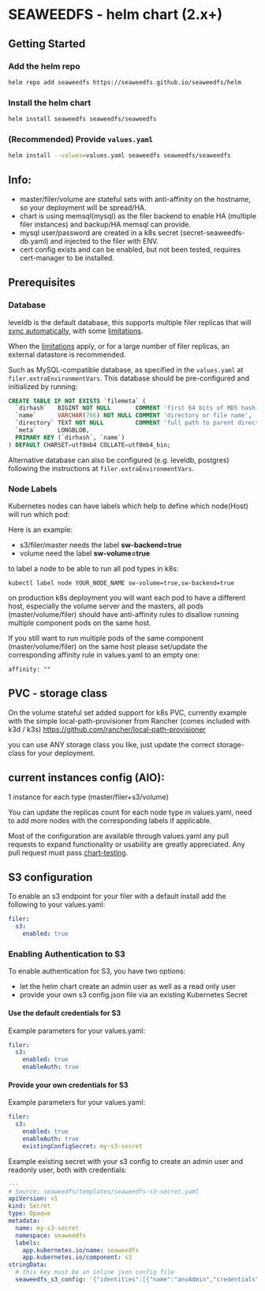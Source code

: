 # SEAWEEDFS - helm chart (2.x+)

## Getting Started

### Add the helm repo

```bash
helm repo add seaweedfs https://seaweedfs.github.io/seaweedfs/helm
```

### Install the helm chart

```bash
helm install seaweedfs seaweedfs/seaweedfs
```

### (Recommended) Provide `values.yaml`

```bash
helm install --values=values.yaml seaweedfs seaweedfs/seaweedfs
```

## Info:
* master/filer/volume are stateful sets with anti-affinity on the hostname,
so your deployment will be spread/HA.
* chart is using memsql(mysql) as the filer backend to enable HA (multiple filer instances) and backup/HA memsql can provide.
* mysql user/password are created in a k8s secret (secret-seaweedfs-db.yaml) and injected to the filer with ENV.
* cert config exists and can be enabled, but not been tested, requires cert-manager to be installed.

## Prerequisites
### Database

leveldb is the default database, this supports multiple filer replicas that will [sync automatically](https://github.com/seaweedfs/seaweedfs/wiki/Filer-Store-Replication), with some [limitations](https://github.com/seaweedfs/seaweedfs/wiki/Filer-Store-Replication#limitation).

When the [limitations](https://github.com/seaweedfs/seaweedfs/wiki/Filer-Store-Replication#limitation) apply, or for a large number of filer replicas, an external datastore is recommended.

Such as MySQL-compatible database, as specified in the `values.yaml` at `filer.extraEnvironmentVars`.
This database should be pre-configured and initialized by running:
```sql
CREATE TABLE IF NOT EXISTS `filemeta` (
  `dirhash`   BIGINT NOT NULL       COMMENT 'first 64 bits of MD5 hash value of directory field',
  `name`      VARCHAR(766) NOT NULL COMMENT 'directory or file name',
  `directory` TEXT NOT NULL         COMMENT 'full path to parent directory',
  `meta`      LONGBLOB,
  PRIMARY KEY (`dirhash`, `name`)
) DEFAULT CHARSET=utf8mb4 COLLATE=utf8mb4_bin;
```

Alternative database can also be configured (e.g. leveldb, postgres) following the instructions at `filer.extraEnvironmentVars`.

### Node Labels
Kubernetes nodes can have labels which help to define which node(Host) will run which pod:

Here is an example:
* s3/filer/master needs the label **sw-backend=true**
* volume need the label **sw-volume=true**

to label a node to be able to run all pod types in k8s:
```
kubectl label node YOUR_NODE_NAME sw-volume=true,sw-backend=true
```

on production k8s deployment you will want each pod to have a different host,
especially the volume server and the masters, all pods (master/volume/filer)
should have anti-affinity rules to disallow running multiple component pods  on the same host.

If you still want to run multiple pods of the same component (master/volume/filer) on the same host please set/update the corresponding affinity rule in values.yaml to an empty one:

```affinity: ""```

## PVC - storage class ###

On the volume stateful set added support for k8s PVC, currently example
with the simple local-path-provisioner from Rancher (comes included with k3d / k3s)
https://github.com/rancher/local-path-provisioner

you can use ANY storage class you like, just update the correct storage-class
for your deployment.

## current instances config (AIO):

1 instance for each type (master/filer+s3/volume)

You can update the replicas count for each node type in values.yaml,
need to add more nodes with the corresponding labels if applicable.

Most of the configuration are available through values.yaml any pull requests to expand functionality or usability are greatly appreciated. Any pull request must pass [chart-testing](https://github.com/helm/chart-testing).

## S3 configuration

To enable an s3 endpoint for your filer with a default install add the following to your values.yaml:

```yaml
filer:
  s3:
    enabled: true
```

### Enabling Authentication to S3

To enable authentication for S3, you have two options:

- let the helm chart create an admin user as well as a read only user
- provide your own s3 config.json file via an existing Kubernetes Secret

#### Use the default credentials for S3

Example parameters for your values.yaml:

```yaml
filer:
  s3:
    enabled: true
    enableAuth: true
```

#### Provide your own credentials for S3

Example parameters for your values.yaml:

```yaml
filer:
  s3:
    enabled: true
    enableAuth: true
    existingConfigSecret: my-s3-secret
```

Example existing secret with your s3 config to create an admin user and readonly user, both with credentials:

```yaml
---
# Source: seaweedfs/templates/seaweedfs-s3-secret.yaml
apiVersion: v1
kind: Secret
type: Opaque
metadata:
  name: my-s3-secret
  namespace: seaweedfs
  labels:
    app.kubernetes.io/name: seaweedfs
    app.kubernetes.io/component: s3
stringData:
  # this key must be an inline json config file
  seaweedfs_s3_config: '{"identities":[{"name":"anvAdmin","credentials":[{"accessKey":"snu8yoP6QAlY0ne4","secretKey":"PNzBcmeLNEdR0oviwm04NQAicOrDH1Km"}],"actions":["Admin","Read","Write"]},{"name":"anvReadOnly","credentials":[{"accessKey":"SCigFee6c5lbi04A","secretKey":"kgFhbT38R8WUYVtiFQ1OiSVOrYr3NKku"}],"actions":["Read"]}]}'
```
